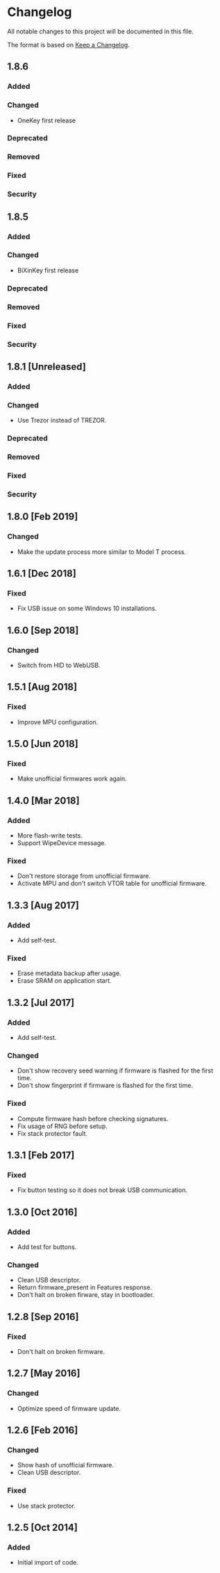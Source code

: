 # Changelog

All notable changes to this project will be documented in this file.

The format is based on [Keep a Changelog](https://keepachangelog.com/en/1.0.0/).

## 1.8.6
 
### Added

### Changed
- OneKey first release

### Deprecated

### Removed

### Fixed

### Security
 
## 1.8.5

### Added

### Changed
- BiXinKey first release

### Deprecated

### Removed

### Fixed

### Security

## 1.8.1 [Unreleased]

### Added

### Changed
- Use Trezor instead of TREZOR.

### Deprecated

### Removed

### Fixed

### Security

## 1.8.0 [Feb 2019]

### Changed
- Make the update process more similar to Model T process.

## 1.6.1 [Dec 2018]

### Fixed
- Fix USB issue on some Windows 10 installations.

## 1.6.0 [Sep 2018]

### Changed
- Switch from HID to WebUSB.

## 1.5.1 [Aug 2018]

### Fixed
- Improve MPU configuration.

## 1.5.0 [Jun 2018]

### Fixed
- Make unofficial firmwares work again.

## 1.4.0 [Mar 2018]

### Added
- More flash-write tests.
- Support WipeDevice message.

### Fixed
- Don't restore storage from unofficial firmware.
- Activate MPU and don't switch VTOR table for unofficial firmware.

## 1.3.3 [Aug 2017]

### Added
- Add self-test.

### Fixed
- Erase metadata backup after usage.
- Erase SRAM on application start.

## 1.3.2 [Jul 2017]

### Added
- Add self-test.

### Changed
- Don't show recovery seed warning if firmware is flashed for the first time.
- Don't show fingerprint if firmware is flashed for the first time.

### Fixed
- Compute firmware hash before checking signatures.
- Fix usage of RNG before setup.
- Fix stack protector fault.

## 1.3.1 [Feb 2017]

### Fixed
- Fix button testing so it does not break USB communication.

## 1.3.0 [Oct 2016]

### Added
- Add test for buttons.

### Changed
- Clean USB descriptor.
- Return firmware_present in Features response.
- Don't halt on broken firware, stay in bootloader.

## 1.2.8 [Sep 2016]

### Fixed
- Don't halt on broken firmware.

## 1.2.7 [May 2016]

### Changed
- Optimize speed of firmware update.

## 1.2.6 [Feb 2016]

### Changed
- Show hash of unofficial firmware.
- Clean USB descriptor.

### Fixed
- Use stack protector.

## 1.2.5 [Oct 2014]

### Added
- Initial import of code.
